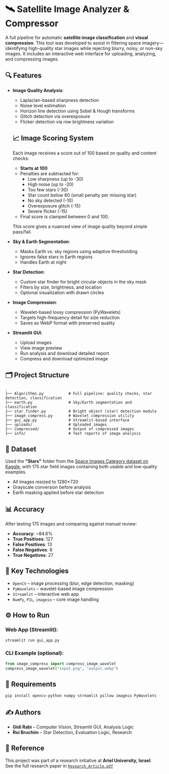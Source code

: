 # 🛰️ Satellite Image Analyzer & Compressor

A full pipeline for automatic **satellite image classification** and **visual compression**. This tool was developed to assist in filtering space imagery—identifying high-quality star images while rejecting blurry, noisy, or non-sky images. It includes an interactive web interface for uploading, analyzing, and compressing images.

## 🔍 Features

- **Image Quality Analysis**:
  - Laplacian-based sharpness detection
  - Noise level estimation
  - Horizon line detection using Sobel & Hough transforms
  - Glitch detection via overexposure
  - Flicker detection via row brightness variation

  ## 📈 Image Scoring System

  Each image receives a score out of 100 based on quality and content checks:

  - **Starts at 100**
  - Penalties are subtracted for:
    - Low sharpness (up to -30)
    - High noise (up to -20)
    - Too few stars (-30)
    - Star count below 60 (small penalty per missing star)
    - No sky detected (-10)
    - Overexposure glitch (-15)
    - Severe flicker (-15)
  - Final score is clamped between 0 and 100.

  This score gives a nuanced view of image quality beyond simple pass/fail.

- **Sky & Earth Segmentation**:
  - Masks Earth vs. sky regions using adaptive thresholding
  - Ignores false stars in Earth regions
  - Handles Earth at night

- **Star Detection**:
  - Custom star finder for bright circular objects in the sky mask
  - Filters by size, brightness, and location
  - Optional visualization with drawn circles

- **Image Compression**:
  - Wavelet-based lossy compression (PyWavelets)
  - Targets high-frequency detail for size reduction
  - Saves as WebP format with preserved quality

- **Streamlit GUI**:
  - Upload images
  - View image preview
  - Run analysis and download detailed report
  - Compress and download optimized image

## 🗂️ Project Structure

```
.
├── Algorithms.py           # Full pipeline: quality checks, star detection, classification
├── earth.py                # Sky/Earth segmentation and classification
├── star_finder.py          # Bright object (star) detection module
├── image_compress.py       # Wavelet compression utility
├── gui_app.py              # Streamlit-based interface
├── uploads/                # Uploaded images
├── Compressed/             # Output of compressed images
├── info/                   # Text reports of image analysis
```

## 🧪 Dataset

Used the **"Stars"** folder from the [Space Images Category dataset on Kaggle](https://www.kaggle.com/datasets/abhikalpsrivastava15/space-images-category), with 175 star field images containing both usable and low-quality examples.

- All images resized to 1280×720
- Grayscale conversion before analysis
- Earth masking applied before star detection

## 📊 Accuracy

After testing 175 images and comparing against manual review:

- **Accuracy**: ~84.6%
- **True Positives**: 127
- **False Positives**: 13
- **False Negatives**: 8
- **True Negatives**: 27

## 🧠 Key Technologies

- `OpenCV` – image processing (blur, edge detection, masking)
- `PyWavelets` – wavelet-based image compression
- `Streamlit` – interactive web app
- `NumPy`, `PIL`, `imageio` – core image handling

## ⚙️ How to Run

### Web App (Streamlit):

```bash
streamlit run gui_app.py
```

### CLI Example (optional):
```python
from image_compress import compress_image_wavelet
compress_image_wavelet("input.png", "output.webp")
```

## 📁 Requirements

```bash
pip install opencv-python numpy streamlit pillow imageio PyWavelets
```

## ✍️ Authors

- **Gidi Rabi** – Computer Vision, Streamlit GUI, Analysis Logic  
- **Roi Bruchim** – Star Detection, Evaluation Logic, Research

## 📃 Reference

This project was part of a research initiative at **Ariel University, Israel**.  
See the full research paper in [`Research_Article.pdf`](Research_Article.pdf)
